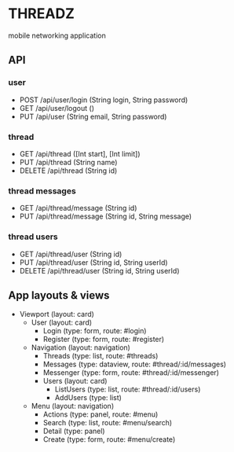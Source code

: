 # THREADZ

mobile networking application

## API

### user
-   POST /api/user/login (String login, String password)
-   GET /api/user/logout ()
-   PUT /api/user (String email, String password)

### thread
-   GET /api/thread ([Int start], [Int limit])
-   PUT /api/thread (String name)
-   DELETE /api/thread (String id)

### thread messages
-   GET /api/thread/message (String id)
-   PUT /api/thread/message (String id, String message)

### thread users
-   GET /api/thread/user (String id)
-   PUT /api/thread/user (String id, String userId)
-   DELETE /api/thread/user (String id, String userId)

## App layouts & views
-   Viewport (layout: card)
    -   User (layout: card)
        -   Login (type: form, route: #login)
        -   Register (type: form, route: #register)
    -   Navigation (layout: navigation)
        -   Threads (type: list, route: #threads)
        -   Messages (type: dataview, route: #thread/:id/messages)
        -   Messenger (type: form, route: #thread/:id/messenger)
        -   Users (layout: card)
            -   ListUsers (type: list, route: #thread/:id/users)
            -   AddUsers (type: list)
    -   Menu (layout: navigation)
        -   Actions (type: panel, route: #menu)
        -   Search (type: list, route: #menu/search)
        -   Detail (type: panel)
        -   Create (type: form, route: #menu/create)
